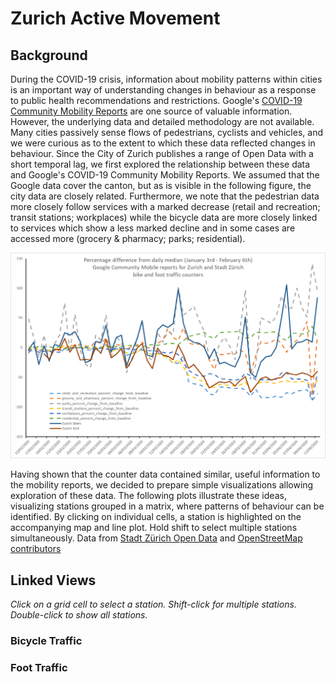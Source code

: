 <!-- Scripts to link to the Vega/Vega-Lite runtime -->
<script src="https://cdn.jsdelivr.net/npm/vega@5"></script>
<script src="https://cdn.jsdelivr.net/npm/vega-lite@4"></script>
<script src="https://cdn.jsdelivr.net/npm/vega-embed@6"></script>

# Zurich Active Movement

## Background

During the COVID-19 crisis, information about mobility patterns within cities is an important way of understanding changes in behaviour as a response to public health recommendations and restrictions. Google's [COVID-19 Community Mobility Reports](https://www.google.com/covid19/mobility/) are one source of valuable information. However, the underlying data and detailed methodology are not available. Many cities passively sense flows of pedestrians, cyclists and vehicles, and we were curious as to the extent to which these data reflected changes in behaviour. Since the City of Zurich publishes a range of Open Data with a short temporal lag, we first explored the relationship between these data and Google's COVID-19 Community Mobility Reports. We assumed that the Google data cover the canton, but as is visible in the following figure, the city data are closely related. Furthermore, we note that the pedestrian data more closely follow services with a marked decrease (retail and recreation; transit stations; workplaces) while the bicycle data are more closely linked to services which show a less marked decline and in some cases are accessed more (grocery & pharmacy; parks; residential).

![comparison chart](images/comparison.png)

Having shown that the counter data contained similar, useful information to the mobility reports, we decided to prepare simple visualizations allowing exploration of these data. The following plots illustrate these ideas, visualizing stations grouped in a matrix, where patterns of behaviour can be identified. By clicking on individual cells, a station is highlighted on the accompanying map and line plot. Hold shift to select multiple stations simultaneously. Data from [Stadt Z&uuml;rich Open Data](https://data.stadt-zuerich.ch/dataset/ted_taz_verkehrszaehlungen_werte_fussgaenger_velo) and [OpenStreetMap contributors](https://www.openstreetmap.org/copyright)

## Linked Views

_Click on a grid cell to select a station. Shift-click for multiple stations. Double-click to show all stations._

### Bicycle Traffic

<div id="visLinkedBicycle"></div>

### Foot Traffic

<div id="visLinkedFoot"></div>

<!-- Script containing the vis specs used above. Must be at end of document. -->
<script src="js/zurichVisSpecs.js"></script>
